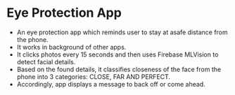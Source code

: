 
# Eye Protection App

- An eye protection app which reminds user to stay at asafe distance from the phone.
- It works in background of other apps.
- It clicks photos every 15 seconds and then uses Firebase MLVision to detect facial details.
- Based on the found details, it classifies closeness of the face from the phone into 3 categories: CLOSE, FAR AND PERFECT.
- Accordingly, app displays a message to back off or come ahead.
